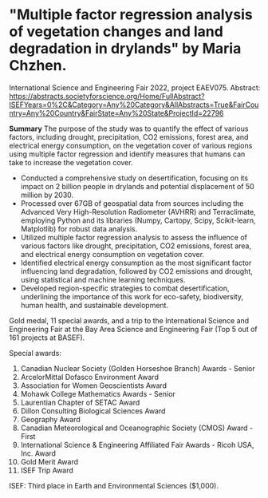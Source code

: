 # "Multiple factor regression analysis of vegetation changes and land degradation in drylands" by Maria Chzhen.
International Science and Engineering Fair 2022, project EAEV075.
Abstract: https://abstracts.societyforscience.org/Home/FullAbstract?ISEFYears=0%2C&Category=Any%20Category&AllAbstracts=True&FairCountry=Any%20Country&FairState=Any%20State&ProjectId=22796 

**Summary**
The purpose of the study was to quantify the effect of various factors, including drought, precipitation, CO2 emissions, forest area, and electrical energy consumption, on the vegetation cover of various regions using multiple factor regression and identify measures that humans can take to increase the vegetation cover.

- Conducted a comprehensive study on desertification, focusing on its impact on 2 billion people in drylands and potential displacement of 50 million by 2030.
- Processed over 67GB of geospatial data from sources including the Advanced Very High-Resolution Radiometer (AVHRR) and Terraclimate, employing Python and its libraries (Numpy, Cartopy, Scipy, Scikit-learn, Matplotlib) for robust data analysis.
- Utilized multiple factor regression analysis to assess the influence of various factors like drought, precipitation, CO2 emissions, forest area, and electrical energy consumption on vegetation cover.
- Identified electrical energy consumption as the most significant factor influencing land degradation, followed by CO2 emissions and drought, using statistical and machine learning techniques.
- Developed region-specific strategies to combat desertification, underlining the importance of this work for eco-safety, biodiversity, human health, and sustainable development.

Gold medal, 11 special awards, and a trip to the International Science and Engineering Fair at the Bay Area Science and Engineering Fair (Top 5 out of 161 projects at BASEF).

Special awards:
1. Canadian Nuclear Society (Golden Horseshoe Branch) Awards - Senior
2. ArcelorMittal Dofasco Environment Award
3. Association for Women Geoscientists Award
4. Mohawk College Mathematics Awards - Senior
5. Laurentian Chapter of SETAC Award
6. Dillon Consulting Biological Sciences Award
7. Geography Award
8. Canadian Meteorological and Oceanographic Society (CMOS) Award - First
9. International Science & Engineering Affiliated Fair Awards - Ricoh USA, Inc. Award
10. Gold Merit Award
11. ISEF Trip Award

ISEF: Third place in Earth and Environmental Sciences ($1,000).
